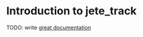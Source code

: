 # Introduction to jete_track

TODO: write [great documentation](http://jacobian.org/writing/great-documentation/what-to-write/)
